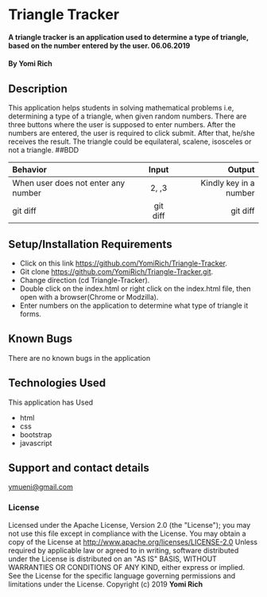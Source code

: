 # Triangle Tracker
#### A triangle tracker is an application used to determine a type of triangle, based on the number entered by the user. 06.06.2019
#### By **Yomi Rich**
## Description
This application helps students in solving mathematical problems i.e, determining a type of a triangle, when given random numbers. There are three buttons where the user is supposed to enter numbers. After the numbers are entered, the user is required to click submit. After that, he/she receives the result. The triangle could be equilateral, scalene, isosceles or not a triangle.
##BDD

|  Behavior | Input | Output|
| :---         |     :---:      |          ---: |
| When user does not enter any number   | 2, ,3      |Kindly key in a number    |
| git diff     | git diff       | git diff      |

## Setup/Installation Requirements
* Click on this link https://github.com/YomiRich/Triangle-Tracker.
* Git clone https://github.com/YomiRich/Triangle-Tracker.git.
* Change direction (cd Triangle-Tracker).
* Double click on the index.html or right click on the index.html file, then open with a browser(Chrome or Modzilla).
* Enter numbers on the application to determine what type of triangle it forms.
## Known Bugs
There are no known bugs in the application
## Technologies Used
This application has Used
* html
* css
* bootstrap
* javascript
## Support and contact details
ymueni@gmail.com
### License
Licensed under the Apache License, Version 2.0 (the "License");
you may not use this file except in compliance with the License.
You may obtain a copy of the License at
 http://www.apache.org/licenses/LICENSE-2.0
Unless required by applicable law or agreed to in writing, software
distributed under the License is distributed on an "AS IS" BASIS,
WITHOUT WARRANTIES OR CONDITIONS OF ANY KIND, either express or implied.
See the License for the specific language governing permissions and
limitations under the License.
Copyright (c) 2019 **Yomi Rich**
